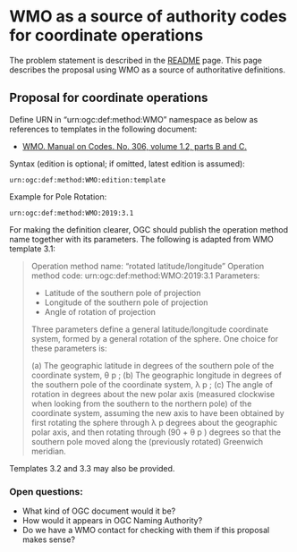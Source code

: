 # WMO as a source of authority codes for coordinate operations

The problem statement is described in the [README](README.md) page.
This page describes the proposal using WMO as a source of authoritative definitions.



## Proposal for coordinate operations

Define URN in “urn:ogc:def:method:WMO” namespace as below as references to templates in the following document:

* [WMO. Manual on Codes. No. 306, volume 1.2, parts B and C.](https://library.wmo.int/doc_num.php?explnum_id=10310)

Syntax (edition is optional; if omitted, latest edition is assumed):

```
urn:ogc:def:method:WMO:edition:template
```

Example for Pole Rotation:

```
urn:ogc:def:method:WMO:2019:3.1
```

For making the definition clearer, OGC should publish the operation method name together with its parameters.
The following is adapted from WMO template 3.1:

> Operation method name: “rotated latitude/longitude”
> Operation method code: urn:ogc:def:method:WMO:2019:3.1
> Parameters:
>
> * Latitude of the southern pole of projection
> * Longitude of the southern pole of projection
> * Angle of rotation of projection
>
> Three parameters define a general latitude/longitude coordinate system,
> formed by a general rotation of the sphere. One choice for these parameters is:
>
> (a) The geographic latitude in degrees of the southern pole of the coordinate system, θ p ;
> (b) The geographic longitude in degrees of the southern pole of the coordinate system, λ p ;
> (c) The angle of rotation in degrees about the new polar axis (measured clockwise when
> looking from the southern to the northern pole) of the coordinate system, assuming the new
> axis to have been obtained by first rotating the sphere through λ p degrees about the geographic
> polar axis, and then rotating through (90 + θ p ) degrees so that the southern pole moved along
> the (previously rotated) Greenwich meridian.

Templates 3.2 and 3.3 may also be provided.



### Open questions:

 * What kind of OGC document would it be?
 * How would it appears in OGC Naming Authority?
 * Do we have a WMO contact for checking with them if this proposal makes sense?
